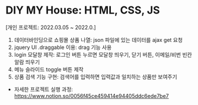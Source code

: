 # DIY MY House: HTML, CSS, JS
[개인 프로젝트: 2022.03.05 ~ 2022.0.]
1) 데이터바인딩으로 쇼핑몰 상품 나열: json 파일에 있는 데이터를 ajax get 요청
2) jquery UI .draggable 이용: drag 기능 사용
3) login 모달창 제작: 로그인 버튼 누르면 모달창 띄우기, 닫기 버튼, 이메일/비번 빈칸 알람 띄우기
4) 메뉴 슬라이드 toggle 버튼 제작
5) 상품 검색 기능 구현: 검색어를 입력하면 입력값과 일치하는 상품만 보여주기

* 자세한 프로젝트 실행 과정: https://www.notion.so/0056f45ce459414e94405ddc6ede7be7
